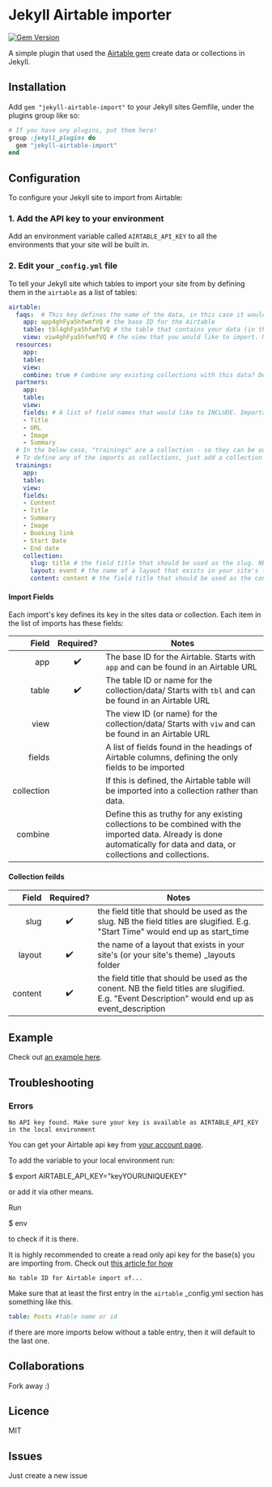 # Jekyll Airtable importer

[![Gem Version](https://badge.fury.io/rb/jekyll-airtable-import.svg)](https://badge.fury.io/rb/jekyll-airtable-import)

A simple plugin that used the [Airtable gem](https://rubygems.org/gems/airtable)
create data or collections in Jekyll.

## Installation

Add `gem "jekyll-airtable-import"` to your Jekyll sites Gemfile, under the
plugins group like so:

```ruby
# If you have any plugins, put them here!
group :jekyll_plugins do
  gem "jekyll-airtable-import"
end
```

## Configuration

To configure your Jekyll site to import from Airtable:

### 1. Add the API key to your environment

Add an environment variable called `AIRTABLE_API_KEY` to all the environments that
your site will be built in.

### 2. Edit your `_config.yml` file

To tell your Jekyll site which tables to import your site from by defining them
in the `airtable` as a list of tables:

```yaml
airtable:
  faqs:  # This key defines the name of the data, in this case it would be available under site.data.faqs
    app: app4ghFya5hfwmfVQ # the base ID for the Airtable
    table: tbl4ghFya5hfwmfVQ # the table that contains your data (in this case faq). Can also be the table name
    view: viw4ghFya5hfwmfVQ # the view that you would like to import. NB this will include hidden fields in the view, but only include records in that view.
  resources:
    app:
    table:
    view:
    combine: true # Combine any existing collections with this data? Defaults to false
  partners:
    app:
    table:
    view:
    fields: # A list of field names that would like to INCLUDE. Important as views do not filter out hidden fields
    - Title
    - URL
    - Image
    - Summary
  # In the below case, "trainings" are a collection - so they can be output as pages etc.
  # To define any of the imports as collections, just add a collection hash
  trainings:
    app:
    table:
    view:
    fields:
    - Content
    - Title
    - Summary
    - Image
    - Booking link
    - Start Date
    - End date
    collection:
      slug: title # the field title that should be used as the slug. NB the field titles are slugified. E.g. "Start Time" would end up as start_time
      layout: event # the name of a layout that exists in your site's (or your site's theme) _layouts folder
      content: content # the field title that should be used as the conent. NB the field titles are slugified. E.g. "Event Description" would end up as event_description
```

#### Import Fields

Each import's key defines its key in the sites data or collection. Each item in the list of imports has these fields:

| Field | Required? | Notes |
| ----: | :-------: |---|
| app | :heavy_check_mark: | The base ID for the Airtable. Starts with `app` and can be found in an Airtable URL |
| table | :heavy_check_mark: | The table ID or name for the collection/data/  Starts with `tbl` and can be found in an Airtable URL |
| view |  | The view ID  (or name) for the collection/data/  Starts with `viw` and can be found in an Airtable URL |
| fields | | A list of fields found in the headings of Airtable columns, defining the only fields to be imported |
| collection | | If this is defined, the Airtable table will be imported into a collection rather than data. |
| combine | | Define this as truthy for any existing collections to be combined with the imported data. Already is done automatically for data and data, or collections and collections. |


#### Collection feilds

| Field | Required? | Notes |
| ----: | :---------: |---|
| slug | :heavy_check_mark: | the field title that should be used as the slug. NB the field titles are slugified. E.g. "Start Time" would end up as start_time |
| layout | :heavy_check_mark: | the name of a layout that exists in your site's (or your site's theme) _layouts folder |
| content | :heavy_check_mark: | the field title that should be used as the conent. NB the field titles are slugified. E.g. "Event Description" would end up as event_description |

## Example

Check out [an example here](https://doa.netlify.app/readme/).

## Troubleshooting

### Errors

`No API key found. Make sure your key is available as AIRTABLE_API_KEY in the local environment`

You can get your Airtable api key from [your account page](https://airtable.com/account).

To add the variable to your local environment run:

  $ export AIRTABLE_API_KEY="keyYOURUNIQUEKEY"

or add it via other means.

Run

  $ env

to check if it is there.

It is highly recommended to create a read only api key for the base(s) you are importing from.
Check out [this article for how](https://support.airtable.com/hc/en-us/articles/360056249614-Creating-a-read-only-API-key)

`No table ID for Airtable import of...`

Make sure that at least the first entry in the `airtable` _config.yml section
has something like this.

```yaml
table: Posts #table name or id
```

if there are more imports below without a table entry, then it will default to
the last one.

## Collaborations

Fork away :)

## Licence

MIT

## Issues

Just create a new issue
